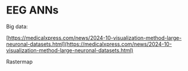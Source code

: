 # EEG ANNs

Big data:

[https://medicalxpress.com/news/2024-10-visualization-method-large-neuronal-datasets.html](https://medicalxpress.com/news/2024-10-visualization-method-large-neuronal-datasets.html)

Rastermap